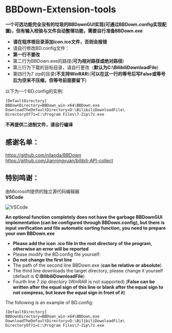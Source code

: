 # BBDown-Extension-tools
**一个可选功能完全没有的垃圾的BBDownGUI实现(可通过BBDown.config实现配置)，但有输入校验与文件自动整理功能，需要自行准备BBDown.exe**

- **请在程序根目录添加icon.ico文件，否则会报错**   
- 请自行修改BD.config文件：  
- **第一行不要改**   
- 第二行为BBDown.exe的路径(**可为相对路径或绝对路径**)   
- 第三行为下载的目标目录，请自行更改（**默认为C:\BilibiliDownloadFile**)  
- 第四行为7 zip的目录(**不支持WinRAR**)(**可以在这一行的等号后写False或等号后为空来不压缩，但等号前面要留下**)   

以下为一个BD.config的实例:   
  ```
  [DefaultDirectory]
  BBDownDirectory=BBDown_win-x64\BBDown.exe
  DownloadTheDefaultDirectory=D:\BilibiliDownloadFile\
  DirectoryOf7z=C:\Program Files\7-Zip\7z.exe
  ```
**不再提供二进制文件，请自行编译**
## 感谢名单：
https://github.com/nilaoda/BBDown  
https://github.com/Jianningyuan/bilibili-API-collect
## 特别鸣谢：
由Microsoft提供的独立源代码编辑器  
**VSCode**  

![VSCode](https://user-images.githubusercontent.com/102419562/184617892-8f1d0fed-34b0-44cc-b7c3-cab19a5d23f6.png)

**An optional function completely does not have the garbage BBDownGUI implementation (can be configured through BBDown.config), but there is input verification and file automatic sorting function, you need to prepare your own BBDown.exe**

- **Please add the icon .ico file in the root directory of the program, otherwise an error will be reported**
- Please modify the BD.config file yourself:
- **Do not change the first line**
- The path of the second line BBDown.exe (**can be relative or absolute**)
- The third line downloads the target directory, please change it yourself (default is **C:BilibiliDownloadFile**)
- Fourth line 7 zip directory (WinRAR is not supported) (**False can be written after the equal sign of this line or blank after the equal sign to not compress, but leave the equal sign in front of it**)  

The following is an example of BD.config:  
  ```
  [DefaultDirectory]
  BBDownDirectory=BBDown_win-x64\BBDown.exe
  DownloadTheDefaultDirectory=D:\BilibiliDownloadFile\
  DirectoryOf7z=C:\Program Files\7-Zip\7z.exe
  ```
